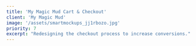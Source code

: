 ```yaml
---
title: 'My Magic Mud Cart & Checkout'
client: 'My Magic Mud'
image: '/assets/smartmockups_jj1rbozo.jpg'
priority: 7
excerpt: "Redesigning the checkout process to increase conversions."
---
```

